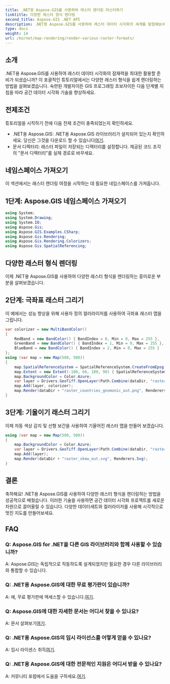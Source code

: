 ```yaml
---
title: .NET용 Aspose.GIS를 사용하여 래스터 렌더링 마스터하기
linktitle: 다양한 래스터 형식 렌더링
second_title: Aspose.GIS .NET API
description: .NET용 Aspose.GIS를 사용하여 래스터 데이터 시각화의 세계를 탐험해보세요. 다양한 형식으로 멋진 지도를 손쉽게 렌더링하는 방법을 알아보세요. 지금 다운로드하세요!
type: docs
weight: 14
url: /ko/net/map-rendering/render-various-raster-formats/
---
```

## 소개
.NET용 Aspose.GIS를 사용하여 래스터 데이터 시각화의 잠재력을 최대한 활용할 준비가 되셨습니까? 이 포괄적인 튜토리얼에서는 다양한 래스터 형식을 쉽게 렌더링하는 방법을 살펴보겠습니다. 숙련된 개발자이든 GIS 프로그래밍 초보자이든 다음 단계별 지침을 따라 공간 데이터 시각화 기술을 향상하세요.
## 전제조건
튜토리얼을 시작하기 전에 다음 전제 조건이 충족되었는지 확인하세요.
- .NET용 Aspose.GIS: .NET용 Aspose.GIS 라이브러리가 설치되어 있는지 확인하세요. 당신은 그것을 다운로드 할 수 있습니다[여기](https://releases.aspose.com/gis/net/).
- 문서 디렉터리: 래스터 파일이 저장되는 디렉터리를 설정합니다. 제공된 코드 조각의 "문서 디렉터리"를 실제 경로로 바꾸세요.
## 네임스페이스 가져오기
이 섹션에서는 래스터 렌더링 여정을 시작하는 데 필요한 네임스페이스를 가져옵니다.
## 1단계: Aspose.GIS 네임스페이스 가져오기
```csharp
using System;
using System.Drawing;
using System.IO;
using Aspose.Gis;
using Aspose.GIS.Examples.CSharp;
using Aspose.Gis.Rendering;
using Aspose.Gis.Rendering.Colorizers;
using Aspose.Gis.SpatialReferencing;
```
## 다양한 래스터 형식 렌더링
이제 .NET용 Aspose.GIS를 사용하여 다양한 래스터 형식을 렌더링하는 흥미로운 부분을 살펴보겠습니다.
## 2단계: 극좌표 래스터 그리기
이 예에서는 성능 향상을 위해 사용자 정의 컬러라이저를 사용하여 극좌표 래스터 맵을 그립니다.
```csharp
var colorizer = new MultiBandColor()
{
    RedBand = new BandColor() { BandIndex = 0, Min = 0, Max = 255 },
    GreenBand = new BandColor() { BandIndex = 1, Min = 0, Max = 255 },
    BlueBand = new BandColor() { BandIndex = 2, Min = 0, Max = 255 }
};
using (var map = new Map(500, 500))
{
    map.SpatialReferenceSystem = SpatialReferenceSystem.CreateFromEpsg(102034);
    map.Extent = new Extent(-180, 60, 180, 90) { SpatialReferenceSystem = SpatialReferenceSystem.Wgs84 };
    map.BackgroundColor = Color.Azure;
    var layer = Drivers.GeoTiff.OpenLayer(Path.Combine(dataDir, "raster_countries.tif"));
    map.Add(layer, colorizer);
    map.Render(dataDir + "raster_countries_gnomonic_out.png", Renderers.Png);
}
```
## 3단계: 기울이기 래스터 그리기
이제 자동 색상 감지 및 선형 보간을 사용하여 기울어진 래스터 맵을 만들어 보겠습니다.
```csharp
using (var map = new Map(500, 500))
{
    map.BackgroundColor = Color.Azure;
    var layer = Drivers.GeoTiff.OpenLayer(Path.Combine(dataDir, "raster_skew.tif"));
    map.Add(layer);
    map.Render(dataDir + "raster_skew_out.svg", Renderers.Svg);
}
```
## 결론
축하해요! .NET용 Aspose.GIS를 사용하여 다양한 래스터 형식을 렌더링하는 방법을 성공적으로 배웠습니다. 이러한 기술을 사용하면 공간 데이터 시각화 프로젝트를 새로운 차원으로 끌어올릴 수 있습니다. 다양한 데이터세트와 컬러라이저를 사용해 시각적으로 멋진 지도를 만들어보세요.
## FAQ
### Q: Aspose.GIS for .NET을 다른 GIS 라이브러리와 함께 사용할 수 있습니까?
A: Aspose.GIS는 독립적으로 작동하도록 설계되었지만 필요한 경우 다른 라이브러리와 통합할 수 있습니다.
### Q: .NET용 Aspose.GIS에 대한 무료 평가판이 있습니까?
 A: 예, 무료 평가판에 액세스할 수 있습니다.[여기](https://releases.aspose.com/).
### Q: Aspose.GIS에 대한 자세한 문서는 어디서 찾을 수 있나요?
 A: 문서 살펴보기[여기](https://reference.aspose.com/gis/net/).
### Q: .NET용 Aspose.GIS의 임시 라이선스를 어떻게 얻을 수 있나요?
 A: 임시 라이센스 취득[여기](https://purchase.aspose.com/temporary-license/).
### Q: .NET용 Aspose.GIS에 대한 전문적인 지원은 어디서 받을 수 있나요?
 A: 커뮤니티 포럼에서 도움을 구하세요.[여기](https://forum.aspose.com/c/gis/33).